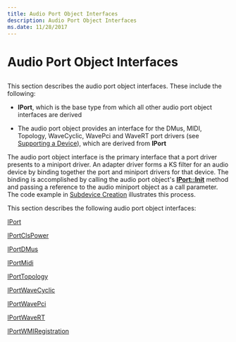 ```yaml
---
title: Audio Port Object Interfaces
description: Audio Port Object Interfaces
ms.date: 11/28/2017
---
```


# Audio Port Object Interfaces

## <span id="ddk_audio_port_object_interfaces_ks"></span><span id="DDK_AUDIO_PORT_OBJECT_INTERFACES_KS"></span>


This section describes the audio port object interfaces. These include the following:

- **IPort**, which is the base type from which all other audio port object interfaces are derived

- The audio port object provides an interface for the DMus, MIDI, Topology, WaveCyclic, WavePci and WaveRT port drivers (see [Supporting a Device](./supporting-a-device.md)), which are derived from **IPort**

The audio port object interface is the primary interface that a port driver presents to a miniport driver. An adapter driver forms a KS filter for an audio device by binding together the port and miniport drivers for that device. The binding is accomplished by calling the audio port object's [**IPort::Init**](/windows-hardware/drivers/ddi/portcls/nf-portcls-iport-init) method and passing a reference to the audio miniport object as a call parameter. The code example in [Subdevice Creation](./subdevice-creation.md) illustrates this process.

This section describes the following audio port object interfaces:

[IPort](/windows-hardware/drivers/ddi/portcls/nn-portcls-iport)

[IPortClsPower](/windows-hardware/drivers/ddi/portcls/nn-portcls-iportclspower)

[IPortDMus](/windows-hardware/drivers/ddi/dmusicks/nn-dmusicks-iportdmus)

[IPortMidi](/windows-hardware/drivers/ddi/portcls/nn-portcls-iportmidi)

[IPortTopology](/windows-hardware/drivers/ddi/portcls/nn-portcls-iporttopology)

[IPortWaveCyclic](/windows-hardware/drivers/ddi/portcls/nn-portcls-iportwavecyclic)

[IPortWavePci](/windows-hardware/drivers/ddi/portcls/nn-portcls-iportwavepci)

[IPortWaveRT](/windows-hardware/drivers/ddi/portcls/nn-portcls-iportwavert)

[IPortWMIRegistration](/windows-hardware/drivers/ddi/portcls/nn-portcls-iportwmiregistration)
